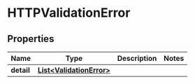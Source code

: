 

# HTTPValidationError


## Properties

Name | Type | Description | Notes
------------ | ------------- | ------------- | -------------
**detail** | [**List&lt;ValidationError&gt;**](ValidationError.md) |  | 



